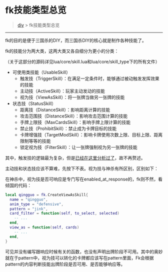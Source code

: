 # fk技能类型总览

> [diy](./index.md) > fk技能类型总览

___

fk的目的是便于三国杀的DIY，而三国杀DIY的核心就是制作各种技能了。

fk的技能分为两大类，这两大类又各自细分为更小的分类：

（关于这部分的源码详见lua/core/skill.lua和lua/core/skill_type下的所有文件）

* 可使用类技能（UsableSkill）
  * 触发技（TriggerSkill）：在满足一定条件时，能够通过被动触发发挥效果的技能
  * 主动技（ActiveSkill）：玩家主动发动的技能
  * 视为技（ViewAsSkill）：将一张牌当做另一张牌的技能
* 状态技（StatusSkill）
  * 距离技（DistanceSkill）：影响距离计算的技能
  * 攻击范围技（DistanceSkill）：影响攻击范围计算的技能
  * 手牌上限技（MaxCardsSkill）：影响手牌上限计算的技能
  * 禁止技（ProhibitSkill）：禁止成为卡牌目标的技能
  * 卡牌增强技（TargetModSkill）：影响卡牌使用次数上限、目标上限、距离限制等等的技能
  * 锁定视为技（FilterSkill）：让一张牌强制视为另一张牌的技能

其中，触发技的逻辑最为复杂，但是[已经在这里分析过了](../dev/gamelogic.md)，故不再赘述。

主动技和状态技应该不算难，先按下不表。视为技与神杀有所区别，区别如下：

在神杀中，视为技是否可响应是专门写在enabled_at_response的，fk则不然，看倾国的代码：

```lua
local qingguo = fk.CreateViewAsSkill{
  name = "qingguo",
  anim_type = "defensive",
  pattern = "jink",
  card_filter = function(self, to_select, selected)
    -- ...
  end,
  view_as = function(self, cards)
    -- ...
  end,
}
```

可见并没有编写跟响应时候有关的函数，也没有声明出牌阶段不可用。其中的奥妙就在于pattern中，视为技可以转化的卡牌都应该写在pattern里面，Fk会根据pattern的内容判断技能出牌阶段是否可用、是否能够响应等。
